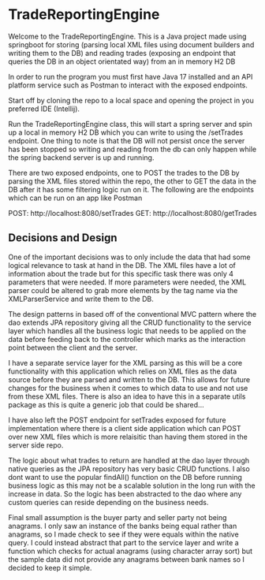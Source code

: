# TradeReportingEngine
Welcome to the TradeReportingEngine. This is a Java project made using springboot for storing (parsing local XML files using document builders and writing them to the DB) and reading trades (exposing an endpoint that queries the DB in an object orientated way) from an in memory H2 DB

In order to run the program you must first have Java 17 installed and an API platform service such as Postman to interact with the exposed endpoints.

Start off by cloning the repo to a local space and opening the project in you preferred IDE (Intellij). 

Run the TradeReportingEngine class, this will start a spring server and spin up a local in memory H2 DB which you can write to using the /setTrades endpoint. One thing to note is that the DB will not persist once the server has been stopped so writing and reading from the db can only happen while the spring backend server is up and running. 

There are two exposed endpoints, one to POST the trades to the DB by parsing the XML files stored within the repo, the other to GET the data in the DB after it has some filtering logic run on it. The following are the endpoints which can be run on an app like Postman

POST: http://localhost:8080/setTrades
GET: http://localhost:8080/getTrades

## Decisions and Design

One of the important decisions was to only include the data that had some logical relevance to task at hand in the DB. The XML files have a lot of information about the trade but for this specific task there was only 4 parameters that were needed. If more parameters were needed, the XML parser could be altered to grab more elements by the tag name via the XMLParserService and write them to the DB. 

The design patterns in based off of the conventional MVC pattern where the dao extends JPA repository giving all the CRUD functionality to the service layer which handles all the business logic that needs to be applied on the data before feeding back to the controller which marks as the interaction point between the client and the server.

I have a separate service layer for the XML parsing as this will be a core functionality with this application which relies on XML files as the data source before they are parsed and written to the DB. This allows for future changes for the business when it comes to which data to use and not use from these XML files. There is also an idea to have this in a separate utils package as this is quite a generic job that could be shared...

I have also left the POST endpoint for setTrades exposed for future implementation where there is a client side application which can POST over new XML files which is more relaisitic than having them stored in the server side repo.

The logic about what trades to return are handled at the dao layer through native queries as the JPA repository has very basic CRUD functions. I also dont want to use the popular findAll() function on the DB before running business logic as this may not be a scalable solution in the long run with the increase in data. So the logic has been abstracted to the dao where any custom queries can reside depending on the business needs.

Final small assumption is the buyer party and seller party not being anagrams. I only saw an instance of the banks being equal rather than anagrams, so I made check to see if they were equals within the native query. I could instead abstract that part to the service layer and write a function which checks for actual anagrams (using character array sort) but the sample data did not provide any anagrams between bank names so I decided to keep it simple.


